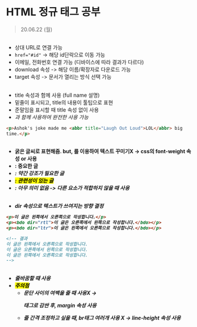 # HTML 정규 태그 공부

> 20.06.22 (월)

## <a>  

- 상대 URL로 연결 가능
- `href="#id"` -> 해당 id단락으로 이동 가능
- 이메일, 전화번호 연결 가능 (디바이스에 따라 결과가 다르다)
- download 속성 -> 해당 이름/확장자로 다운로드 가능
- target 속성 -> 문서가 열리는 방식 선택 가능

## <abbr>

- title 속성과 함께 사용 (full name 설명)
- 밑줄이 표시되고, title의 내용이 툴팁으로 표현
- 준말임을 표시할 때 title 속성 없이 사용
- <dfn>과 함께 사용하여 완전한 <abbr> 사용 가능

```html
<p>Ashok's joke made me <abbr title="Laugh Out Loud">LOL</abbr> big
time.</p>
```

## <b>

- 굵은 글씨로 표현해줌. but, <b>를 이용하여 텍스트 꾸미기X -> **css**의 **font-weight** 속성  or  <strong> 사용
- <strong> : <strong>중요한 글</strong>
- <em> : <em>약간 강조가 필요한 글</em>
- <mark> : <mark>관련성이 있는 글</mark>
- <b> : <b>아무 의미 없음</b> -> 다른 요소가 적합하지 않을 때 사용

## <bdo>

- dir 속성으로 텍스트가 쓰여지는 방향 결정

```html
<p>이 글은 왼쪽에서 오른쪽으로 작성합니다.</p>
<p><bdo dir="rtl">이 글은 오른쪽에서 왼쪽으로 작성합니다.</bdo></p>
<p><bdo dir="ltr">이 글은 왼쪽에서 오른쪽으로 작성합니다.</bdo></p>

<!-- 결과
이 글은 왼쪽에서 오른쪽으로 작성합니다.
이 글은 오른쪽에서 왼쪽으로 작성합니다.
이 글은 왼쪽에서 오른쪽으로 작성합니다.
-->
```

## <b>

- 줄바꿈할 때 사용
- <mark>주의점</mark>
  - 문단 사이의 여백을 줄 때 사용X -> <p>태그로 감싼 후, margin 속성 사용
  - 줄 간격 조정하고 싶을 때, br태그 여러개 사용 X -> line-height 속성 사용